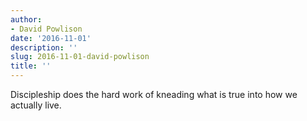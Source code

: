 ```yaml
---
author:
- David Powlison
date: '2016-11-01'
description: ''
slug: 2016-11-01-david-powlison
title: ''
---
```

Discipleship does the hard work of kneading what is true into how we actually live.



